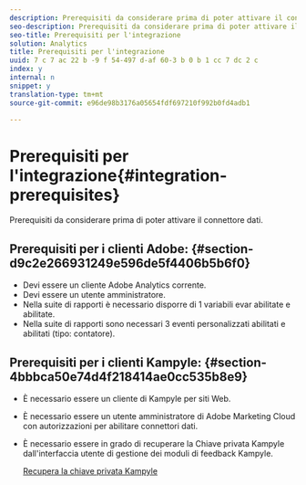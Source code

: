 ```yaml
---
description: Prerequisiti da considerare prima di poter attivare il connettore dati.
seo-description: Prerequisiti da considerare prima di poter attivare il connettore dati.
seo-title: Prerequisiti per l'integrazione
solution: Analytics
title: Prerequisiti per l'integrazione
uuid: 7 c 7 ac 22 b -9 f 54-497 d-af 60-3 b 0 b 1 cc 7 dc 2 c
index: y
internal: n
snippet: y
translation-type: tm+mt
source-git-commit: e96de98b3176a05654fdf697210f992b0fd4adb1

---
```



# Prerequisiti per l'integrazione{#integration-prerequisites}

Prerequisiti da considerare prima di poter attivare il connettore dati.

## Prerequisiti per i clienti Adobe: {#section-d9c2e266931249e596de5f4406b5b6f0}

* Devi essere un cliente Adobe Analytics corrente.
* Devi essere un utente amministratore.
* Nella suite di rapporti è necessario disporre di 1 variabili evar abilitate e abilitate.
* Nella suite di rapporti sono necessari 3 eventi personalizzati abilitati e abilitati (tipo: contatore).

## Prerequisiti per i clienti Kampyle: {#section-4bbbca50e74d4f218414ae0cc535b8e9}

* È necessario essere un cliente di Kampyle per siti Web.
* È necessario essere un utente amministratore di Adobe Marketing Cloud con autorizzazioni per abilitare connettori dati.
* È necessario essere in grado di recuperare la Chiave privata Kampyle dall'interfaccia utente di gestione dei moduli di feedback Kampyle.

   [Recupera la chiave privata Kampyle](../kampyle-home/kampyle-private-key.md#task-08684d84572c48acb6fa90f0072526fb)

